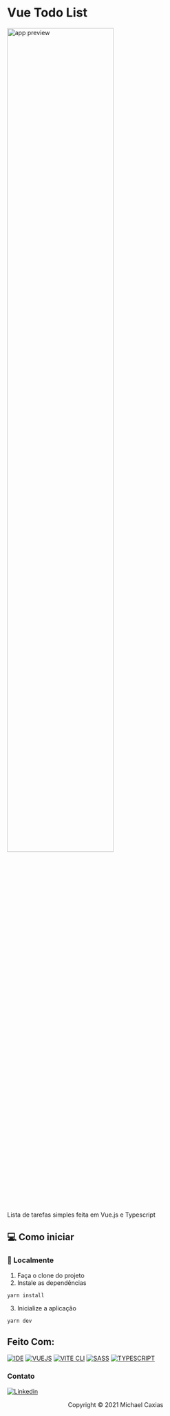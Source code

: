 # Vue Todo List

<img src="https://user-images.githubusercontent.com/79621661/174500858-7a0d7365-1fe8-4f61-b0d0-47aa30b454e3.png" width="70%" alt="app preview" />

Lista de tarefas simples feita em Vue.js e Typescript

## 💻 Como iniciar

### 🚀 Localmente

1. Faça o clone do projeto
2. Instale as dependências
```shell
yarn install
```
3. Inicialize a aplicação
```shell
yarn dev
```

## Feito Com:
[![IDE](https://img.shields.io/badge/Visual_studio_code-0078D4?style=for-the-badge&logo=visual%20studio%20code&logoColor=white)](https://code.visualstudio.com/)
[![VUEJS](https://img.shields.io/badge/Vue.js-35495E?style=for-the-badge&logo=vuedotjs&logoColor=4FC08D)](https://vuejs.org/guide/)
[![VITE CLI](https://img.shields.io/badge/Vite-B73BFE?style=for-the-badge&logo=vite&logoColor=FFD62E)](https://vitejs.dev/)
[![SASS](https://img.shields.io/badge/Sass-CC6699?style=for-the-badge&logo=sass&logoColor=white)](https://sass-lang.com/)
[![TYPESCRIPT](https://img.shields.io/badge/TypeScript-007ACC?style=for-the-badge&logo=typescript&logoColor=white)](https://www.typescriptlang.org/)


### Contato

[![Linkedin](https://img.shields.io/badge/LinkedIn-0077B5?style=for-the-badge&logo=linkedin&logoColor=white)](https://www.linkedin.com/in/michaelcaxias/)

<p align="center">Copyright © 2021 Michael Caxias</p>
